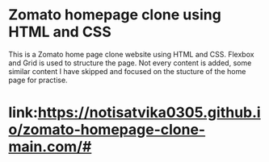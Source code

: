 # Zomato homepage clone using HTML and CSS

This is a Zomato home page clone website using HTML and CSS. Flexbox and Grid is used to structure the page. Not every content is added, some similar content I have skipped and focused on the stucture of the home page for practise.
# link:https://notisatvika0305.github.io/zomato-homepage-clone-main.com/#

